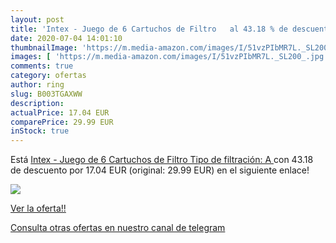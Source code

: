 ```yaml
---
layout: post
title: 'Intex - Juego de 6 Cartuchos de Filtro   al 43.18 % de descuento'
date: 2020-07-04 14:01:10
thumbnailImage: 'https://m.media-amazon.com/images/I/51vzPIbMR7L._SL200_.jpg'
images: [ 'https://m.media-amazon.com/images/I/51vzPIbMR7L._SL200_.jpg' ]
comments: true
category: ofertas
author: ring
slug: B003TGAXWW
description:
actualPrice: 17.04 EUR
comparePrice: 29.99 EUR
inStock: true
---
```


Está [Intex - Juego de 6 Cartuchos de Filtro  Tipo de filtración: A ](https://www.amazon.com/dp/B003TGAXWW/?tag=redken08-20) con 43.18 de descuento por 17.04 EUR (original: 29.99 EUR) en el siguiente enlace!

[![](https://m.media-amazon.com/images/I/51vzPIbMR7L._SL200_.jpg)](https://www.amazon.com/dp/B003TGAXWW/?tag=redken08-20)

[Ver la oferta!!](https://www.amazon.com/dp/B003TGAXWW/?tag=redken08-20)

[Consulta otras ofertas en nuestro canal de telegram](https://t.me/s/ofertas25)
